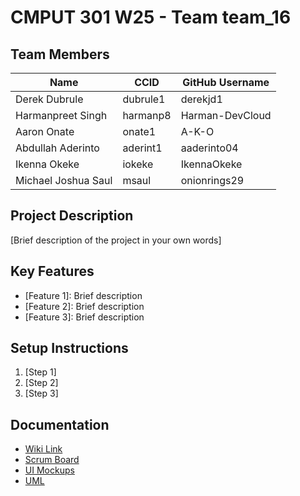 # CMPUT 301 W25 - Team team_16

## Team Members

| Name        | CCID   | GitHub Username |
| ----------- | ------ | --------------- |
| Derek Dubrule | dubrule1 | derekjd1     |
| Harmanpreet Singh | harmanp8 | Harman-DevCloud     |
| Aaron Onate | onate1 | A-K-O     |
| Abdullah Aderinto | aderint1 | aaderinto04     |
| Ikenna Okeke | iokeke | IkennaOkeke     |
| Michael Joshua Saul | msaul | onionrings29     |

## Project Description

[Brief description of the project in your own words]

## Key Features

- [Feature 1]: Brief description
- [Feature 2]: Brief description
- [Feature 3]: Brief description

## Setup Instructions

1. [Step 1]
2. [Step 2]
3. [Step 3]

## Documentation

- [Wiki Link](https://github.com/cmput301-w25/project-team_16/wiki)
- [Scrum Board](https://github.com/orgs/cmput301-w25/projects/92)
- [UI Mockups](https://github.com/cmput301-w25/project-team_16/wiki/UI-Mockups-and-Storyboard-Sequence)
- [UML](https://github.com/cmput301-w25/project-team_16/wiki/UML)
